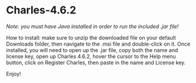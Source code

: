 # Charles-4.6.2

*Note: you must have Java installed in order to run the included .jar file!*

How to install: make sure to unzip the downloaded file on your default Downloads folder, then navigate to the .msi file and double-click on it. Once installed, you will need to open up the .jar file, copy both the name and license key, open up Charles 4.6.2, hover the cursor to the Help menu button, click on Register Charles, then paste in the name and License key.

Enjoy!
